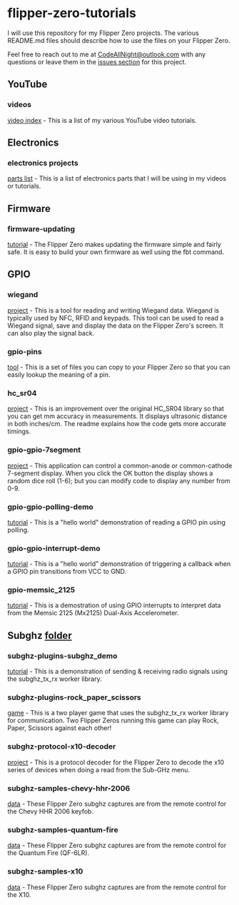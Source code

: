 # flipper-zero-tutorials
I will use this repository for my Flipper Zero projects.  The various README.md files should describe how to use the files on your Flipper Zero.

Feel free to reach out to me at CodeAllNight@outlook.com with any questions or leave them in the [issues section](https://github.com/jamisonderek/flipper-zero-tutorials/issues) for this project.


## YouTube
### videos
[video index](./youtube/README.md) - This is a list of my various YouTube video tutorials.


## Electronics
### electronics projects
[parts list](./electronics/README.md) - This is a list of electronics parts that I will be using in my videos or tutorials.


## Firmware
### firmware-updating
[tutorial](./firmware/updating/README.md) - The Flipper Zero makes updating the firmware simple and fairly safe.  It is easy to build your own firmware as well using the fbt command.


## GPIO
### wiegand
[project](./gpio/wiegand/README.md) - This is a tool for reading and writing Wiegand data. Wiegand is typically used by NFC, RFID and keypads.  This tool can be used to read a Wiegand signal, save and display the data on the Flipper Zero's screen.  It can also play the signal back.

### gpio-pins
[tool](./gpio/pins/README.md) - This is a set of files you can copy to your Flipper Zero so that you can easily lookup the meaning of a pin.

### hc_sr04
[project](./gpio/hc_sr04/README.md) - This is an improvement over the original HC_SR04 library so that you can get mm accuracy in measurements.  It displays ultrasonic distance in both inches/cm.  The readme explains how the code gets more accurate timings.

### gpio-gpio-7segment
[project](./gpio/gpio_7segment/README.md) - This application can control a common-anode or common-cathode 7-segment display.  When you click the OK button the display shows a random dice roll (1-6); but you can modify code to display any number from 0-9.

### gpio-gpio-polling-demo
[tutorial](./gpio/gpio_polling_demo/README.md) - This is a "hello world" demonstration of reading a GPIO pin using polling.

### gpio-gpio-interrupt-demo
[tutorial](./gpio/gpio_interrupt_demo/README.md) - This is a "hello world" demonstration of triggering a callback when a GPIO pin transitions from VCC to GND.

### gpio-memsic_2125
[tutorial](./gpio/memsic_2125/README.md) - This is a demostration of using GPIO interrupts to interpret data from the Memsic 2125 (Mx2125) Dual-Axis Accelerometer.


## Subghz [folder](./subghz/README.md)
### subghz-plugins-subghz_demo
[tutorial](./subghz/plugins/subghz_demo/README.md) - This is a demonstration of sending &amp; receiving radio signals using the subghz_tx_rx worker library.

### subghz-plugins-rock_paper_scissors
[game](./subghz/plugins/rock_paper_scissors/README.md) -
This is a two player game that uses the subghz_tx_rx worker library for communication.  Two Flipper Zeros running this game can play Rock, Paper, Scissors against each other!

### subghz-protocol-x10-decoder
[project](./subghz/protocols/x10/README.md) - This is a protocol decoder for the Flipper Zero to decode the x10 series of devices when doing a read from the Sub-GHz menu.

### subghz-samples-chevy-hhr-2006
[data](./subghz/samples/chevy-hhr-2006/README.md) - These Flipper Zero subghz captures are from the remote control for the Chevy HHR 2006 keyfob.

### subghz-samples-quantum-fire
[data](./subghz/samples/quantum-fire/README.md) - These Flipper Zero subghz captures are from the remote control for the Quantum Fire (QF-6LR).

### subghz-samples-x10
[data](./subghz/samples/x10/README.md) - These Flipper Zero subghz captures are from the remote control for the X10.
